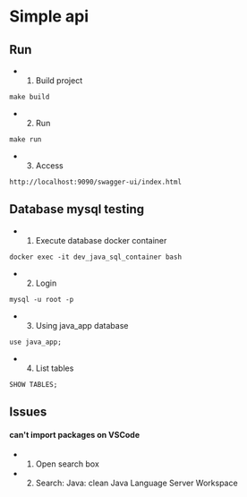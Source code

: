 # Simple api

## Run

-   1. Build project

```shell
make build
```

-   2. Run

```shell
make run
```

-   3. Access

```shell
http://localhost:9090/swagger-ui/index.html
```

## Database mysql testing

-   1. Execute database docker container

```shell
docker exec -it dev_java_sql_container bash
```

-   2. Login

```shell
mysql -u root -p
```

-   3. Using java_app database

```shell
use java_app;
```

-   4. List tables

```shell
SHOW TABLES;
```

## Issues

#### can't import packages on VSCode

-   1. Open search box
-   2. Search: Java: clean Java Language Server Workspace
